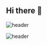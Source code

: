 ## Hi there 👋

![header](https://capsule-render.vercel.app/api?type=venom&color=timeAuto&height=300&section=header&text=SE0RYE0NG&fontSize=80)

![header](https://capsule-render.vercel.app/api?text=Hello%World!&fontSize=40)

<!--
**se0rye0ng/se0rye0ng** is a ✨ _special_ ✨ repository because its `README.md` (this file) appears on your GitHub profile.

Here are some ideas to get you started:

- 🔭 I’m currently working on ...
- 🌱 I’m currently learning ...
- 👯 I’m looking to collaborate on ...
- 🤔 I’m looking for help with ...
- 💬 Ask me about ...
- 📫 How to reach me: ...
- 😄 Pronouns: ...
- ⚡ Fun fact: ...
-->
